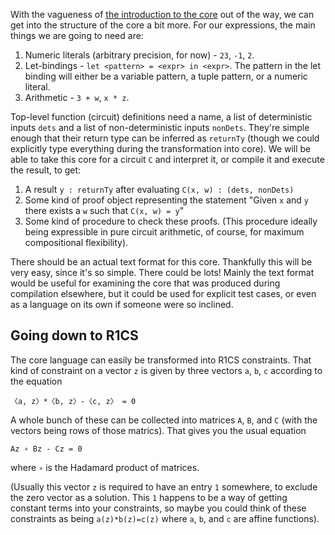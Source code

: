 With the vagueness of [the introduction to the core](./core-intro.md) out of the
way, we can get into the structure of the core a bit more. For our expressions,
the main things we are going to need are:

1. Numeric literals (arbitrary precision, for now) - `23`, `-1`, `2`.
2. Let-bindings - `let <pattern> = <expr> in <expr>`. The pattern in the let
   binding will either be a variable pattern, a tuple pattern, or a numeric
   literal.
3. Arithmetic - `3 + w`, `x * z`.

Top-level function (circuit) definitions need a name, a list of deterministic
inputs `dets` and a list of non-deterministic inputs `nonDets`. They're simple
enough that their return type can be inferred as `returnTy` (though we could
explicitly type everything during the transformation into core). We will be able
to take this core for a circuit `C` and interpret it, or compile it and execute
the result, to get:

1. A result `y : returnTy` after evaluating `C(x, w) : (dets, nonDets)`
2. Some kind of proof object representing the statement "Given `x` and `y` there
   exists a `w` such that `C(x, w) = y`"
3. Some kind of procedure to check these proofs. (This procedure ideally being
   expressible in pure circuit arithmetic, of course, for maximum compositional
   flexibility).

There should be an actual text format for this core. Thankfully this will be
very easy, since it's so simple. There could be lots! Mainly the text format
would be useful for examining the core that was produced during compilation
elsewhere, but it could be used for explicit test cases, or even as a language
on its own if someone were so inclined.

## Going down to R1CS

The core language can easily be transformed into R1CS constraints. That kind of
constraint on a vector `z` is given by three vectors `a`, `b`, `c` according to
the equation

```
〈a, z〉*〈b, z〉-〈c, z〉 = 0
```

A whole bunch of these can be collected into matrices `A`, `B`, and `C` (with
the vectors being rows of those matrics). That gives you the usual equation

```
Az ∘ Bz - Cz = 0
```

where `∘` is the Hadamard product of matrices.

(Usually this vector `z` is required to have an entry `1` somewhere, to exclude
the zero vector as a solution. This `1` happens to be a way of getting constant
terms into your constraints, so maybe you could think of these constraints as
being `a(z)*b(z)=c(z)` where `a`, `b`, and `c` are affine functions).
